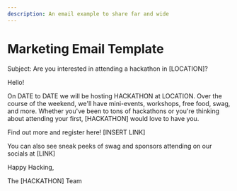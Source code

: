 ```yaml
---
description: An email example to share far and wide
---
```


# Marketing Email Template

Subject: Are you interested in attending a hackathon in \[LOCATION]?

Hello!&#x20;

On DATE to DATE we will be hosting HACKATHON at LOCATION. Over the course of the weekend, we'll have mini-events, workshops, free food, swag, and more. Whether you've been to tons of hackathons or you're thinking about attending your first, \[HACKATHON] would love to have you.&#x20;

Find out more and register here! \[INSERT LINK]

You can also see sneak peeks of swag and sponsors attending on our socials at \[LINK]

Happy Hacking,&#x20;

The \[HACKATHON] Team
